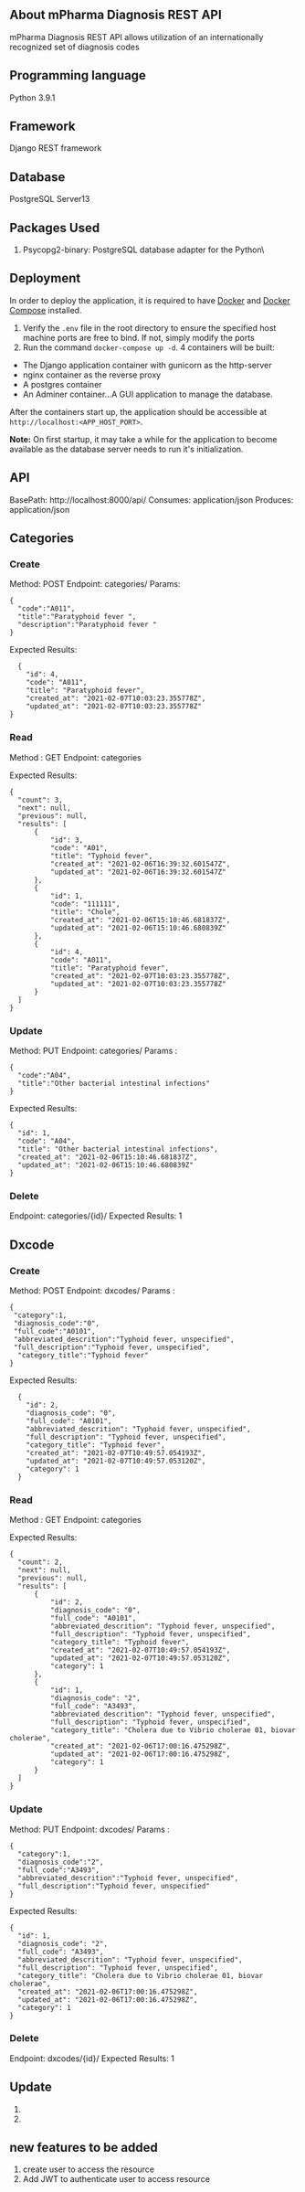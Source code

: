 
## About mPharma Diagnosis REST API
mPharma Diagnosis REST API allows utilization of an internationally recognized set of diagnosis codes

## Programming language
Python 3.9.1

## Framework
Django REST framework

## Database 
PostgreSQL Server13


## Packages Used
1. Psycopg2-binary: PostgreSQL database adapter for the Python\

## Deployment
In order to deploy the application, it is required to have [Docker](https://www.docker.com/) and [Docker Compose](https://docs.docker.com/compose/) installed.

1. Verify the `.env` file in the root directory to ensure the specified host machine ports are free to bind. If not, simply modify the ports
2. Run the command `docker-compose up -d`. 4 containers will be built:
  - The Django application container with gunicorn as the http-server
  - nginx container as the reverse proxy
  - A postgres container
  - An Adminer container...A GUI application to manage the database.

  After the containers start up, the application should be accessible at `http://localhost:<APP_HOST_PORT>`.

  **Note:** On first startup, it may take a while for the application to become available as the database server needs to run it's initialization.

## API 
 BasePath: http://localhost:8000/api/
 Consumes: application/json
 Produces: application/json

## Categories

### Create
  Method: POST
  Endpoint: categories/
  Params:
  ```
  {
    "code":"A011",
    "title":"Paratyphoid fever ",
    "description":"Paratyphoid fever "
  }
  ```

Expected Results:
```
  {
    "id": 4,
    "code": "A011",
    "title": "Paratyphoid fever",
    "created_at": "2021-02-07T10:03:23.355778Z",
    "updated_at": "2021-02-07T10:03:23.355778Z"
}
```

### Read
  Method : GET
  Endpoint: categories

  Expected Results:
  ```
{
    "count": 3,
    "next": null,
    "previous": null,
    "results": [
        {
            "id": 3,
            "code": "A01",
            "title": "Typhoid fever",
            "created_at": "2021-02-06T16:39:32.601547Z",
            "updated_at": "2021-02-06T16:39:32.601547Z"
        },
        {
            "id": 1,
            "code": "111111",
            "title": "Chole",
            "created_at": "2021-02-06T15:10:46.681837Z",
            "updated_at": "2021-02-06T15:10:46.680839Z"
        },
        {
            "id": 4,
            "code": "A011",
            "title": "Paratyphoid fever",
            "created_at": "2021-02-07T10:03:23.355778Z",
            "updated_at": "2021-02-07T10:03:23.355778Z"
        }
    ]
}
```

  ### Update
  Method: PUT
  Endpoint: categories/
  Params  : 
  ```
  {
    "code":"A04",
    "title":"Other bacterial intestinal infections"
  }
  ```

  Expected Results:
  ```
  {
    "id": 1,
    "code": "A04",
    "title": "Other bacterial intestinal infections",
    "created_at": "2021-02-06T15:10:46.681837Z",
    "updated_at": "2021-02-06T15:10:46.680839Z"
  }
  ```

  ### Delete
  Endpoint: categories/{id}/
  Expected Results: 1


## Dxcode

### Create
  Method: POST
  Endpoint: dxcodes/
   Params  :
   ```
   {
    "category":1,
    "diagnosis_code":"0",
    "full_code":"A0101",
    "abbreviated_descrition":"Typhoid fever, unspecified",
    "full_description":"Typhoid fever, unspecified",
     "category_title":"Typhoid fever"
  }
  ```

Expected Results:
```
  {
    "id": 2,
    "diagnosis_code": "0",
    "full_code": "A0101",
    "abbreviated_descrition": "Typhoid fever, unspecified",
    "full_description": "Typhoid fever, unspecified",
    "category_title": "Typhoid fever",
    "created_at": "2021-02-07T10:49:57.054193Z",
    "updated_at": "2021-02-07T10:49:57.053120Z",
    "category": 1
  }
  ```

### Read
  Method : GET
  Endpoint: categories

  Expected Results:
  ```
  {
    "count": 2,
    "next": null,
    "previous": null,
    "results": [
        {
            "id": 2,
            "diagnosis_code": "0",
            "full_code": "A0101",
            "abbreviated_descrition": "Typhoid fever, unspecified",
            "full_description": "Typhoid fever, unspecified",
            "category_title": "Typhoid fever",
            "created_at": "2021-02-07T10:49:57.054193Z",
            "updated_at": "2021-02-07T10:49:57.053120Z",
            "category": 1
        },
        {
            "id": 1,
            "diagnosis_code": "2",
            "full_code": "A3493",
            "abbreviated_descrition": "Typhoid fever, unspecified",
            "full_description": "Typhoid fever, unspecified",
            "category_title": "Cholera due to Vibrio cholerae 01, biovar cholerae",
            "created_at": "2021-02-06T17:00:16.475298Z",
            "updated_at": "2021-02-06T17:00:16.475298Z",
            "category": 1
        }
    ]
}
```

  ### Update
  Method: PUT
  Endpoint: dxcodes/
  Params  : 
  ```
  {
    "category":1,
    "diagnosis_code":"2",
    "full_code":"A3493",
    "abbreviated_descrition":"Typhoid fever, unspecified",
    "full_description":"Typhoid fever, unspecified"
  }
  ```

  Expected Results:
  ```
  {
    "id": 1,
    "diagnosis_code": "2",
    "full_code": "A3493",
    "abbreviated_descrition": "Typhoid fever, unspecified",
    "full_description": "Typhoid fever, unspecified",
    "category_title": "Cholera due to Vibrio cholerae 01, biovar cholerae",
    "created_at": "2021-02-06T17:00:16.475298Z",
    "updated_at": "2021-02-06T17:00:16.475298Z",
    "category": 1
  }
  ```

  ### Delete
  Endpoint: dxcodes/{id}/
  Expected Results: 1


## Update 
1.  
2.




## new features to be added 
1. create user to access the resource
2. Add JWT to authenticate user to access resource 

